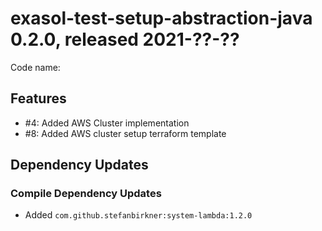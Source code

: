 # exasol-test-setup-abstraction-java 0.2.0, released 2021-??-??

Code name:

## Features

* #4: Added AWS Cluster implementation
* #8: Added AWS cluster setup terraform template

## Dependency Updates

### Compile Dependency Updates

* Added `com.github.stefanbirkner:system-lambda:1.2.0`
